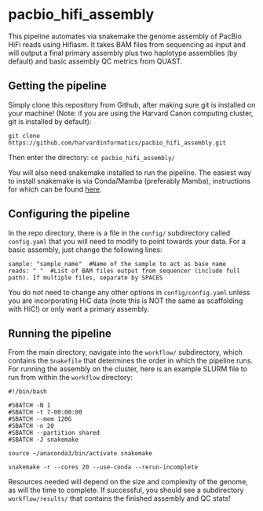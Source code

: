 # pacbio_hifi_assembly
This pipeline automates via snakemake the genome assembly of PacBio HiFi reads using Hifiasm. It takes BAM files from sequencing as input and will output a final primary assembly plus two haplotype assemblies (by default) and basic assembly QC metrics from QUAST.  

## Getting the pipeline  
Simply clone this repository from Github, after making sure git is installed on your machine! (Note: if you are using the Harvard Canon computing cluster, git is installed by default):  

`git clone https://github.com/harvardinformatics/pacbio_hifi_assembly.git`  

Then enter the directory: `cd pacbio_hifi_assembly/`  

You will also need snakemake installed to run the pipeline. The easiest way to install snakemake is via Conda/Mamba (preferably Mamba), instructions for which can be found [here](https://snakemake.readthedocs.io/en/stable/getting_started/installation.html). 

## Configuring the pipeline  
In the repo directory, there is a file in the `config/` subdirectory called `config.yaml` that you will need to modify to point towards your data. For a basic assembly, just change the following lines: 

```
sample: "sample_name"  #Name of the sample to act as base name
reads: " "  #List of BAM files output from sequencer (include full path). If multiple files, separate by SPACES
```

You do not need to change any other options in `config/config.yaml` unless you are incorporating HiC data (note this is NOT the same as scaffolding with HiC!) or only want a primary assembly.  

## Running the pipeline  
From the main directory, navigate into the `workflow/` subdirectory, which contains the `Snakefile` that determines the order in which the pipeline runs. For running the assembly on the cluster, here is an example SLURM file to run from within the `workflow` directory:

```
#!/bin/bash

#SBATCH -N 1
#SBATCH -t 7-00:00:00
#SBATCH --mem 120G
#SBATCH -n 20
#SBATCH --partition shared
#SBATCH -J snakemake

source ~/anaconda3/bin/activate snakemake

snakemake -r --cores 20 --use-conda --rerun-incomplete
```  

Resources needed will depend on the size and complexity of the genome, as will the time to complete. If successful, you should see a subdirectory `workflow/results/` that contains the finished assembly and QC stats!  